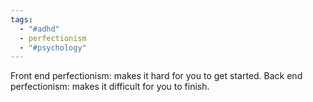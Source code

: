 ```yaml
---
tags:
  - "#adhd"
  - perfectionism
  - "#psychology"
---
```

Front end perfectionism: makes it hard for you to get started.
Back end perfectionism: makes it difficult for you to finish.